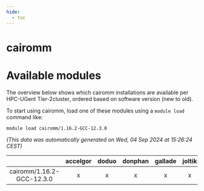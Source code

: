 ```yaml
---
hide:
  - toc
---
```


cairomm
=======

# Available modules


The overview below shows which cairomm installations are available per HPC-UGent Tier-2cluster, ordered based on software version (new to old).

To start using cairomm, load one of these modules using a `module load` command like:

```shell
module load cairomm/1.16.2-GCC-12.3.0
```

*(This data was automatically generated on Wed, 04 Sep 2024 at 15:26:24 CEST)*  

| |accelgor|doduo|donphan|gallade|joltik|shinx|skitty|
| :---: | :---: | :---: | :---: | :---: | :---: | :---: | :---: |
|cairomm/1.16.2-GCC-12.3.0|x|x|x|x|x|x|x|
